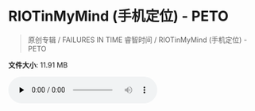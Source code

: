 # RIOTinMyMind (手机定位) - PETO

> 原创专辑 / FAILURES IN TIME 睿智时间 / RIOTinMyMind (手机定位) - PETO

**文件大小**: 11.91 MB

<audio preload="none" controls><source src="https://file.hsyhx.top/video/原创专辑/FAILURES IN TIME 睿智时间/RIOTinMyMind (手机定位) - PETO.flac" type="audio/mpeg">🤔 您的浏览器不支持此音频格式</audio>